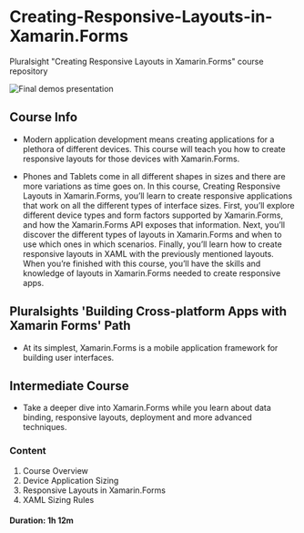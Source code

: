 # Creating-Responsive-Layouts-in-Xamarin.Forms
Pluralsight "Creating Responsive Layouts in Xamarin.Forms" course repository

![Final demos presentation]()

## Course Info

- Modern application development means creating applications for a plethora of different devices. This course will teach you how to create responsive layouts for those devices with Xamarin.Forms. 

- Phones and Tablets come in all different shapes in sizes and there are more variations as time goes on. In this course, Creating Responsive Layouts in Xamarin.Forms, you’ll learn to create responsive applications that work on all the different types of interface sizes. First, you’ll explore different device types and form factors supported by Xamarin.Forms, and how the Xamarin.Forms API exposes that information. Next, you’ll discover the different types of layouts in Xamarin.Forms and when to use which ones in which scenarios. Finally, you’ll learn how to create responsive layouts in XAML with the previously mentioned layouts. When you’re finished with this course, you’ll have the skills and knowledge of layouts in Xamarin.Forms needed to create responsive apps. 

## Pluralsights 'Building Cross-platform Apps with Xamarin Forms' Path
- At its simplest, Xamarin.Forms is a mobile application framework for building user interfaces.

## Intermediate Course
- Take a deeper dive into Xamarin.Forms while you learn about data binding, responsive layouts, deployment and more advanced techniques.

### Content

1. Course Overview
2. Device Application Sizing
3. Responsive Layouts in Xamarin.Forms
4. XAML Sizing Rules

#### Duration: 1h 12m

